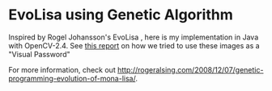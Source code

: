 # EvoLisa using Genetic Algorithm

Inspired by Rogel Johansson's EvoLisa , here is my implementation in Java with OpenCV-2.4. See [this report](https://github.com/GiriB/EvoLisa/blob/master/VisualPasswords.pdf) on how we tried to use these images as a "Visual Password"

For more information, check out http://rogeralsing.com/2008/12/07/genetic-programming-evolution-of-mona-lisa/.
